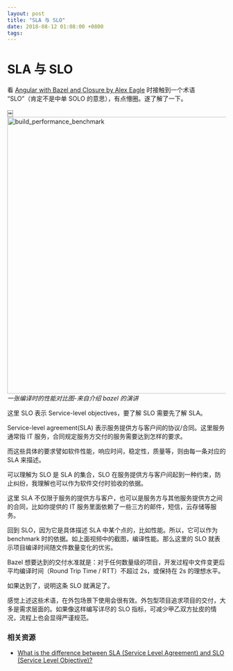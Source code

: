 ```yaml
---
layout: post
title: "SLA 与 SLO"
date: 2018-08-12 01:08:00 +0800
tags: 
---
```

    
SLA 与 SLO
===

看 [Angular with Bazel and Closure by Alex Eagle](https://www.youtube.com/watch?v=tnKyXH_5028) 时接触到一个术语 “SLO”（肯定不是中单 SOLO 的意思），有点懵圈。遂了解了一下。

￼<img width="638" alt="build_performance_benchmark" src="https://user-images.githubusercontent.com/3783096/43994497-72c2a3d8-9dd0-11e8-9711-41f710bc00fd.png">
*一张编译时的性能对比图-来自介绍 bazel 的演讲*

这里 SLO 表示 Service-level objectives，要了解 SLO 需要先了解 SLA。

Service-level agreement(SLA) 表示服务提供方与客户间的协议/合同。这里服务通常指 IT 服务，合同规定服务方交付的服务需要达到怎样的要求。

而这些具体的要求譬如软件性能，响应时间，稳定性，质量等，则由每一条对应的 SLA 来描述。

可以理解为 SLO 是 SLA 的集合，SLO 在服务提供方与客户间起到一种约束，防止纠纷，我理解也可以作为软件交付时验收的依据。

这里 SLA 不仅限于服务的提供方与客户，也可以是服务方与其他服务提供方之间的合同，比如你提供的 IT 服务里面依赖了一些三方的邮件，短信，云存储等服务。

回到 SLO，因为它是具体描述 SLA 中某个点的，比如性能。所以，它可以作为 benchmark 时的依据。如上面视频中的截图，编译性能。那么这里的 SLO 就表示项目编译时间随文件数量变化的优劣。

Bazel 想要达到的交付水准就是：对于任何数量级的项目，开发过程中文件变更后平均编译时间（Round Trip Time / RTT）不超过 2s，或保持在 2s 的理想水平。

如果达到了，说明这条 SLO 就满足了。

感觉上述这些术语，在外包场景下使用会很有效。外包型项目追求项目的交付，大多是需求层面的。如果像这样编写详尽的 SLO 指标，可减少甲乙双方扯皮的情况，流程上也会显得严谨规范。


### 相关资源

- [What is the difference between SLA (Service Level Agreement) and SLO (Service Level Objective)?](https://sqa.stackexchange.com/questions/22213/what-is-the-difference-between-sla-service-level-agreement-and-slo-service-le?newreg=eccd4c4a1c1a4bbca82e58b0fa8ceb30)

    